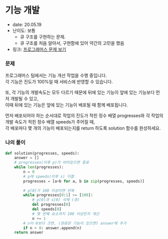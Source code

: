# 기능 개발
* date: 20.05.19
* 난이도: 보통
  * 큐 구조를 구현하는 문제.
  * 큐 구조를 처음 알아서, 구현함에 있어 약간의 고민을 했음
* 링크: [프로그래머스 문제 보기](https://programmers.co.kr/learn/courses/30/lessons/42586)

### 문제
프로그래머스 팀에서는 기능 개선 작업을 수행 중입니다.  
각 기능은 진도가 100%일 때 서비스에 반영할 수 있습니다.

또, 각 기능의 개발속도는 모두 다르기 때문에 뒤에 있는 기능이 앞에 있는 기능보다 먼저 개발될 수 있고,  
이때 뒤에 있는 기능은 앞에 있는 기능이 배포될 때 함께 배포됩니다.

먼저 배포되어야 하는 순서대로 작업의 진도가 적힌 정수 배열 progresses와 각 작업의 개발 속도가 적힌 정수 배열 speeds가 주어질 때,  
각 배포마다 몇 개의 기능이 배포되는지를 return 하도록 solution 함수를 완성하세요.

### 나의 풀이
```python
def solution(progresses, speeds):
    answer = []
    # progresses(이후 p)가 비어있으면 종료
    while len(progresses):
        n = 0
        # p에 speeds(이후 s) 더함
        progresses = [a+b for a, b in zip(progresses, speeds)]
        
        # p[0]가 100 이상이면 반복
        while progresses[0:1] >= [100]:
            # p[0]과 s[0] 삭제 (큐)
            del progresses[0]
            del speeds[0]
            # 몇 번째 요소까지 100 이상인지 계산
            n += 1
        # n이 0보다 크면, (완료된 기능이 있으면) answer에 추가
        if n > 0: answer.append(n)
    return answer
```
